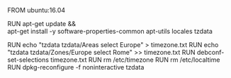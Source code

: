 
FROM ubuntu:16.04

RUN apt-get update && \
    apt-get install -y software-properties-common apt-utils locales tzdata

RUN echo "tzdata tzdata/Areas select Europe" > timezone.txt
RUN echo "tzdata tzdata/Zones/Europe select Rome" >> timezone.txt
RUN debconf-set-selections timezone.txt
RUN rm /etc/timezone
RUN rm /etc/localtime
RUN dpkg-reconfigure -f noninteractive tzdata